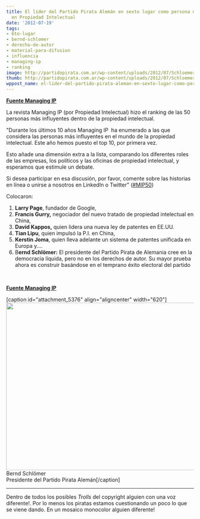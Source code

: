 ```yaml
---
title: El líder del Partido Pirata Alemán en sexto lugar como persona más influyente
  en Propiedad Intelectual
date: '2012-07-19'
tags:
- 6to-lugar
- bernd-schlomer
- derecho-de-autor
- material-para-difusion
- influencia
- managing-ip
- ranking
image: http://partidopirata.com.ar/wp-content/uploads/2012/07/Schloemer_Bernd2.jpg
thumb: http://partidopirata.com.ar/wp-content/uploads/2012/07/Schloemer_Bernd2-150x150.jpg
wppost_name: el-lider-del-partido-pirata-aleman-en-sexto-lugar-como-persona-mas-influyente-en-propiedad-intelectual
---
```


<strong><a href="http://www.managingip.com/Article/3062449/The-50-most-influential-people-in-IP.html" target="_blank">Fuente Managing IP</a></strong>

La revista Managing IP (por Propiedad Intelectual) hizo el ranking de las 50 personas más influyentes dentro de la propiedad intelectual.

"Durante los últimos 10 años Managing IP  ha enumerado a las que considera las personas más influyentes en el mundo de la propiedad intelectual. Este año hemos puesto el top 10, por primera vez.

Esto añade una dimensión extra a la lista, comparando los diferentes roles de las empresas, los políticos y las oficinas de propiedad intelectual, y esperamos que estimule un debate.

Si desea participar en esa discusión, por favor, comente sobre las historias en línea o unirse a nosotros en LinkedIn o Twitter" (<a href="http://twitter.com/#%21/search/%23mip50?q=%23mip50" target="_blank">#MIP50</a>)

Colocaron:
<ol>
	<li><strong> Larry Page</strong>, fundador de Google,</li>
	<li><strong>Francis Gurry,</strong> negociador del nuevo tratado de propiedad intelectual en China,</li>
	<li><strong>David Kappos,</strong> quien lidera una nueva ley de patentes en EE.UU.</li>
	<li><strong>Tian Lipu</strong>, quien impulsó la P.I. en China,</li>
	<li><strong>Kerstin Joma</strong>, quien lleva adelante un sistema de patentes unificada en Europa y....</li>
	<li>B<strong>ernd Schlömer:</strong> El presidente del Partido Pirata de Alemania cree en la democracia líquida, pero no en los derechos de autor. Su mayor prueba ahora es construir basándose en el temprano éxito electoral del partido</li>
</ol>
&nbsp;

<strong><a href="http://www.managingip.com/Article/3062449/The-50-most-influential-people-in-IP.html" target="_blank">Fuente Managing IP</a></strong>

[caption id="attachment_5376" align="aligncenter" width="620"]<a href="http://partidopirata.com.ar/wp-content/uploads/2012/07/Schloemer_Bernd2.jpg"><img class="size-full wp-image-5376" title="Schloemer_Bernd2" src="http://partidopirata.com.ar/wp-content/uploads/2012/07/Schloemer_Bernd2.jpg" alt="" width="620" height="450" /></a> Bernd Schlömer<br />Presidente del Partido Pirata Alemán[/caption]

<hr />

Dentro de todos los posibles <em>Trolls</em> del copyright alguien con una voz diferente!. Por lo menos los piratas estamos cuestionando un poco lo que se viene dando. En un mosaico monocolor alguien diferente!
